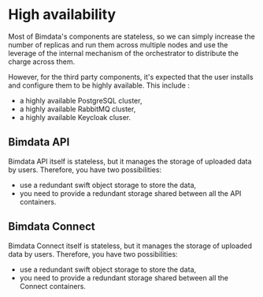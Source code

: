 # High availability
Most of Bimdata's components are stateless, so we can simply increase the
number of replicas and run them across multiple nodes and use the leverage of
the internal mechanism of the orchestrator to distribute the charge across them.

However, for the third party components, it's expected that the user installs and
configure them to be highly available.
This include :
  - a highly available PostgreSQL cluster,
  - a highly available RabbitMQ cluster,
  - a highly available Keycloak cluser.

## Bimdata API
Bimdata API itself is stateless, but it manages the storage of uploaded data by users.
Therefore, you have two possibilities:
  - use a redundant swift object storage to store the data,
  - you need to provide a redundant storage shared between all the API containers.

## Bimdata Connect
Bimdata Connect itself is stateless, but it manages the storage of uploaded data by users.
Therefore, you have two possibilities:
  - use a redundant swift object storage to store the data,
  - you need to provide a redundant storage shared between all the Connect containers.
